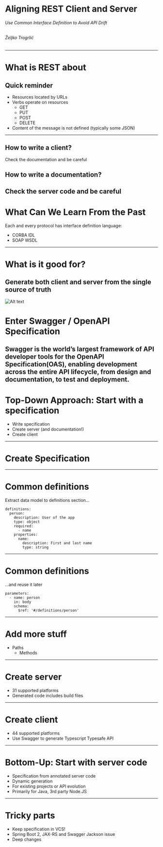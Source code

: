 Aligning REST Client and Server
==============

###### Use Common Interface Definition to Avoid API Drift

###### Željko Trogrlić
---
# What is REST about
## Quick reminder
* Resources located by URLs
* Verbs operate on resources
  * GET
  * PUT
  * POST
  * DELETE
* Content of the message is not defined (typically some JSON)
---
## How to write a client?

Check the documentation and be careful
 
## How to write a documentation?

Check the server code and be careful
---
# What Can We Learn From the Past
Each and every protocol has interface definition language:
* CORBA IDL
* SOAP WSDL
---
# What is it good for?
Generate both client and server from the single source of truth
---
![Alt text](http://github.com/OAI/OpenAPI-Style-Guide/raw/master/graphics/bitmap/OpenAPI_Logo_Pantone.png "Logo")
# Enter Swagger / OpenAPI Specification
Swagger is the world’s largest framework of API developer tools 
for the OpenAPI Specification(OAS),
enabling development across the entire API lifecycle,
from design and documentation, to test and deployment.
---
# Top-Down Approach: Start with a specification
* Write specification
* Create server (and documentation!)
* Create client
---
# Create Specification
---
# Common definitions
Extract data model to definitions section...
```
definitions:
  person:
    description: User of the app
    type: object
    required:
      - name
    properties:
      name:
        description: First and last name
        type: string
```
---
# Common definitions
...and reuse it later
```
parameters:
  - name: person
    in: body
    schema:
      $ref: '#/definitions/person'
```
---
# Add more stuff
* Paths
  * Methods
---
# Create server
* 31 supported platforms
* Generated code includes build files
---
# Create client
* 44 supported platforms
* Use Swagger to generate Typescript Typesafe API
---
# Bottom-Up: Start with server code
* Specification from annotated server code
* Dynamic generation
* For existing projects or API evolution
* Primarily for Java, 3rd party Node.JS
---
# Tricky parts
* Keep specification in VCS!
* Spring Boot 2, JAX-RS and Swagger Jackson issue
* Deep changes
